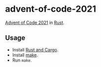 # advent-of-code-2021

[Advent of Code 2021](https://adventofcode.com/2021)
in [Rust](https://www.rust-lang.org/).

## Usage

- Install [Rust and Cargo](https://www.rust-lang.org/learn/get-started).
- Install [make](https://www.gnu.org/software/make/).
- Run `make`.
